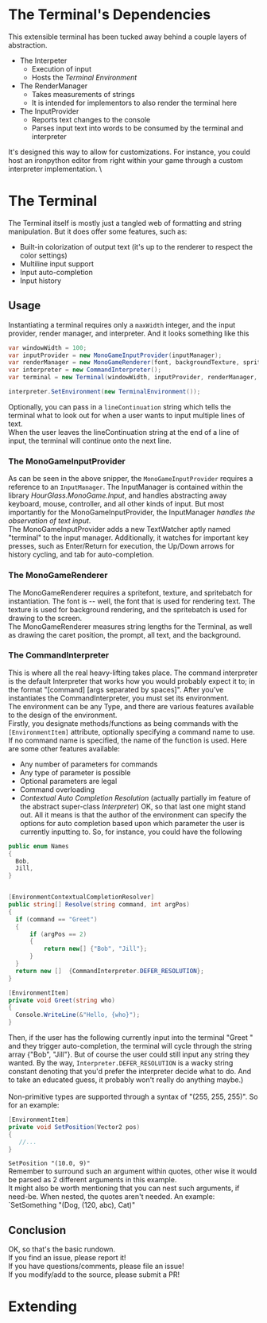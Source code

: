 # The Terminal's Dependencies
This extensible terminal has been tucked away behind a couple layers of abstraction.
 * The Interpeter 
   + Execution of input
   + Hosts the *Terminal Environment*
 * The RenderManager
   + Takes measurements of strings
   + It is intended for implementors to also render the terminal here
 * The InputProvider
   + Reports text changes to the console
   + Parses input text into words to be consumed by the terminal and interpreter
   
It's designed this way to allow for customizations. For instance, you could host an ironpython
editor from right within your game through a custom interpreter implementation. \

# The Terminal
The Terminal itself is mostly just a tangled web of formatting and string manipulation.
But it does offer some features, such as:
  * Built-in colorization of output text (it's up to the renderer to respect the color settings)
  * Multiline input support
  * Input auto-completion
  * Input history

## Usage
Instantiating a terminal requires only a `maxWidth` integer, and the input provider, render manager, and interpreter.
And it looks something like this
```cs
var windowWidth = 100;
var inputProvider = new MonoGameInputProvider(inputManager);
var renderManager = new MonoGameRenderer(font, backgroundTexture, spriteBatch);
var interpreter = new CommandInterpreter();
var terminal = new Terminal(windowWidth, inputProvider, renderManager, interpreter);

interpreter.SetEnvironment(new TerminalEnvironment());
```
Optionally, you can pass in a `lineContinuation` string which tells the terminal what to look out for when a user wants
to input multiple lines of text. \
When the user leaves the lineContinuation string at the end of a line of input, the terminal will continue onto the next line.

### The MonoGameInputProvider
As can be seen in the above snipper, the `MonoGameInputProvider` requires a reference to an `InputManager`.
The InputManager is contained within the library *HourGlass.MonoGame.Input*, and handles abstracting away keyboard, mouse,
controller, and all other kinds of input. But most importantly for the MonoGameInputProvider, the InputManager
*handles the observation of text input*. \
The MonoGameInputProvider adds a new TextWatcher aptly named "terminal" to the input manager. Additionally, it watches for
important key presses, such as Enter/Return for execution, the Up/Down arrows for history cycling, and tab for auto-completion.

### The MonoGameRenderer
The MonoGameRenderer requires a spritefont, texture, and spritebatch for instantiation. The font is -- well, the font that
is used for rendering text. The texture is used for background rendering, and the spritebatch is used for drawing to
the screen. \
The MonoGameRenderer measures string lengths for the Terminal, as well as drawing the caret position, the prompt, all text,
and the background.

### The CommandInterpreter
This is where all the real heavy-lifting takes place. The command interpreter is the default Interpreter that works how you
would probably expect it to; in the format "[command] [args separated by spaces]". After you've instantiates the
CommandInterpreter, you must set its environment. \
The environment can be any Type, and there are various features available to the design of the environment. \
Firstly, you designate methods/functions as being commands with the `[EnvironmentItem]` attribute, optionally specifying
a command name to use. If no command name is specified, the name of the function is used. Here are some other features
available:
 *  Any number of parameters for commands
 *  Any type of parameter is possible
 *  Optional parameters are legal
 *  Command overloading
 *  *Contextual Auto Completion Resolution* (actually partially im feature of the abstract super-class *Interpreter*)
OK, so that last one might stand out. All it means is that the author of the environment can specify the options
for auto completion based upon which parameter the user is currently inputting to. So, for instance, you could have
the following
```cs
public enum Names
{
  Bob,
  Jill,
}


[EnvironmentContextualCompletionResolver]
public string[] Resolve(string command, int argPos)
{
  if (command == "Greet")
  {
      if (argPos == 2)
      {
          return new[] {"Bob", "Jill"};
      }
  }
  return new []  {CommandInterpreter.DEFER_RESOLUTION};
}

[EnvironmentItem]
private void Greet(string who)
{
  Console.WriteLine(&"Hello, {who}");
}
```

Then, if the user has the following currently input into the terminal "Greet " and they trigger auto-completion,
the terminal will cycle through the string array {"Bob", "Jill"}. But of course the user could still input
any string they wanted. By the way, `Interpreter.DEFER_RESOLUTION` is a wacky
string constant denoting that you'd prefer the interpreter decide what to do. And to take an educated guess,
it probably won't really do anything maybe.) \
 \
Non-primitive types are supported through a syntax of "(255, 255, 255)". So for an example:
```cs
[EnvironmentItem]
private void SetPosition(Vector2 pos)
{
   //...
}
```
`SetPosition "(10.0, 9)"` \
Remember to surround such an argument within quotes, other wise it would be parsed as 2 different arguments
in this example. \
It might also be worth mentioning that you can nest such arguments, if need-be. When nested,
the quotes aren't needed. An example: \
`SetSomething "(Dog, (120, abc), Cat)"


## Conclusion
OK, so that's the basic rundown. \
If you find an issue, please report it! \
If you have questions/comments, please file an issue! \
If you modify/add to the source, please submit a PR!


# Extending

